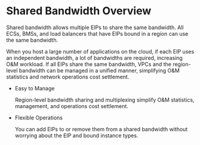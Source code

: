 # Shared Bandwidth Overview<a name="bandwidth_0002"></a>

Shared bandwidth allows multiple EIPs to share the same bandwidth. All ECSs, BMSs, and load balancers that have EIPs bound in a region can use the same bandwidth.

When you host a large number of applications on the cloud, if each EIP uses an independent bandwidth, a lot of bandwidths are required, increasing O&M workload. If all EIPs share the same bandwidth, VPCs and the region-level bandwidth can be managed in a unified manner, simplifying O&M statistics and network operations cost settlement.

-   Easy to Manage

    Region-level bandwidth sharing and multiplexing simplify O&M statistics, management, and operations cost settlement.

-   Flexible Operations

    You can add EIPs to or remove them from a shared bandwidth without worrying about the EIP and bound instance types.


